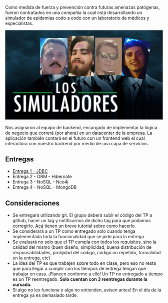 Como medida de fuerza y prevención contra futuras amenazas patógenas, fueron contratados en una compañía la cual está desarrollando un simulador de epidemias codo a codo con un laboratorio de médicos y especialistas. 

<p align="center">
  <img src="enunciado/pandemia-icon.jpeg" />
</p>

Nos asignaron al equipo de backend, encargado de implementar la lógica de negocio que correrá (por ahora) en un datacenter de la empresa. La aplicación también contará en el futuro con un frontend web el cual interactúra con nuestro backend por medio de una capa de servicios.

## Entregas
- [Entrega 1 - JDBC](enunciado/entrega1/entrega1.md)
- Entrega 2 - ORM - Hibernate
- Entrega 3 - NoSQL - Neo4j 
- Entrega 4 - NoSQL - MongoDB

## Consideraciones
- Se entregará utilizando git. El grupo deberá subir el código del TP a github, hacer un tag y notificarnos de dicho tag para que podamos corregirlo. [Acá](https://sites.google.com/site/estrategiasdepersistencia/material/entregando-con-git) tienen un breve tutorial sobre como hacerlo.
- Se considerará a un TP como entregado solo cuando tenga implementada toda la funcionalidad que se pide para la entrega.
- Se evaluará no solo que el TP cumpla con todos los requisitos, sino la calidad del mismo (buen diseño, simplicidad, buena distribución de responsabilidades, prolijidad del código, código no repetido, formalidad en la entrega, etc)
- La idea del TP es que trabajen sobre todo en clase, pero eso no resta que para llegar a cumplir con los tiempos de entrega tengan que trabajar en casa. ¡Planeen conforme a ello! Un TP no entregado a tiempo es un TP reentregado. **Solo cuentan con 3 reentregas durante la cursada.**
- Si algo no les funciona o algo no entienden, avisen antes! En el día de la entrega ya es demasiado tarde.
